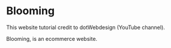 # Blooming
This website tutorial credit to dotWebdesign (YouTube channel).

Blooming, is an ecommerce website.

<!-- ## Way to use it:
* Blooming.

## Mock-up
 Be Sunshine Weather App webpage URL:
 https://alaakouki.github.io/

The following image is how webpage shows to users on desktop screens:
![alt blooming-screenshot-1](./assets/images/.png)
![alt blooming-screenshot-2](./assets/images/.png) -->